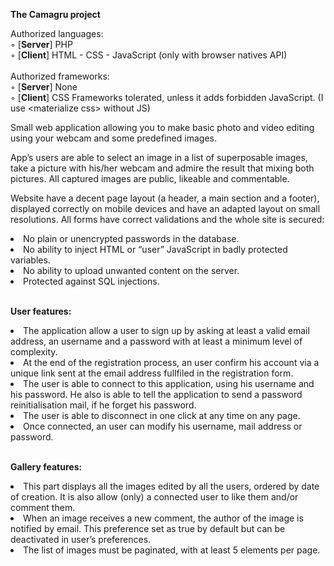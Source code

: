 <b>The Camagru project</b>

Authorized languages:<br>
◦ [<b>Server</b>] PHP<br>
◦ [<b>Client</b>]  HTML - CSS - JavaScript (only with browser natives API)<br><br>
Authorized frameworks:<br>
◦ [<b>Server</b>] None<br>
◦ [<b>Client</b>] CSS Frameworks tolerated, unless it adds forbidden JavaScript. (I use \<materialize css\> without JS)<br>

Small web application allowing you to make basic photo and video editing using your webcam and some predefined images.

App’s users are able to select an image in a list of superposable images, take a picture with his/her webcam and admire the result that mixing
both pictures.
All captured images are public, likeable and commentable.

Website have a decent page layout (a header, a main section
and a footer), displayed correctly on mobile devices and have an adapted layout
on small resolutions.
All forms have correct validations and the whole site is secured:
<li>No plain or unencrypted passwords in the database.</li>
<li>No ability to inject HTML or “user” JavaScript in badly protected variables.</li>
<li>No ability to upload unwanted content on the server.</li>
<li>Protected against SQL injections.</li><br>


<b>User features:</b>
<li>The application allow a user to sign up by asking at least a valid email
address, an username and a password with at least a minimum level of complexity.</li>
<li>At the end of the registration process, an user confirm his account via a
unique link sent at the email address fullfiled in the registration form.</li>
<li>The user is able to connect to this application, using his username
and his password. He also is able to tell the application to send a password
reinitialisation mail, if he forget his password.</li>
<li>The user is able to disconnect in one click at any time on any page.</li>
<li>Once connected, an user can modify his username, mail address or password.</li><br>

<b>Gallery features:</b>
<li>This part displays all the images edited by all the users,
ordered by date of creation. It is also allow (only) a connected user to like
them and/or comment them.</li>
<li>When an image receives a new comment, the author of the image is notified
by email. This preference set as true by default but can be deactivated in
user’s preferences.</li>
<li>The list of images must be paginated, with at least 5 elements per page.</li>
